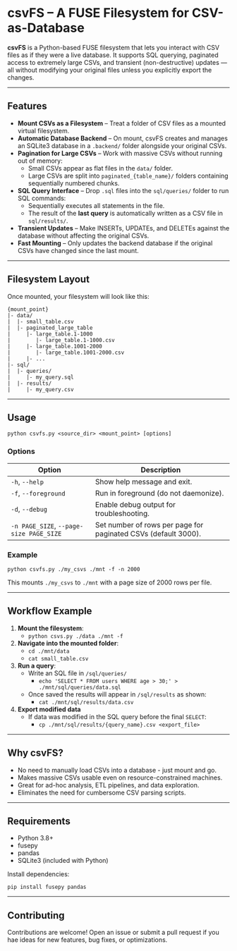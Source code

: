 # csvFS – A FUSE Filesystem for CSV-as-Database  

**csvFS** is a Python-based FUSE filesystem that lets you interact with CSV files as if they were a live database. It supports SQL querying, paginated access to extremely large CSVs, and transient (non-destructive) updates — all without modifying your original files unless you explicitly export the changes.  

---

## Features  

- **Mount CSVs as a Filesystem** – Treat a folder of CSV files as a mounted virtual filesystem.  
- **Automatic Database Backend** – On mount, csvFS creates and manages an SQLite3 database in a `.backend/` folder alongside your original CSVs.  
- **Pagination for Large CSVs** – Work with massive CSVs without running out of memory:
  - Small CSVs appear as flat files in the `data/` folder.
  - Large CSVs are split into `paginated_{table_name}/` folders containing sequentially numbered chunks.  
- **SQL Query Interface** – Drop `.sql` files into the `sql/queries/` folder to run SQL commands:
  - Sequentially executes all statements in the file.
  - The result of the **last query** is automatically written as a CSV file in `sql/results/`.  
- **Transient Updates** – Make INSERTs, UPDATEs, and DELETEs against the database without affecting the original CSVs.  
- **Fast Mounting** – Only updates the backend database if the original CSVs have changed since the last mount.  

---

## Filesystem Layout  

Once mounted, your filesystem will look like this:  

```
{mount_point}
|- data/
|  |- small_table.csv
|  |- paginated_large_table
|     |- large_table.1-1000
|        |- large_table.1-1000.csv
|     |- large_table.1001-2000
|        |- large_table.1001-2000.csv
|     |- ...
|- sql/
|  |- queries/
|     |- my_query.sql
|  |- results/
|     |- my_query.csv
```

---

## Usage

`python csvfs.py <source_dir> <mount_point> [options]`

### Options

| **Option** | **Description** |
| --- | --- |
| `-h`, `--help` | Show help message and exit. |
| `-f`, `--foreground` | Run in foreground (do not daemonize). |
| `-d`, `--debug` | Enable debug output for troubleshooting. |
| `-n PAGE_SIZE`, `--page-size PAGE_SIZE` | Set number of rows per page for paginated CSVs (default 3000). |

### Example

`python csvfs.py ./my_csvs ./mnt -f -n 2000`

This mounts `./my_csvs` to `./mnt` with a page size of 2000 rows per file.

---

## Workflow Example

1. **Mount the filesystem**:
    - `python csvs.py ./data ./mnt -f`
2. **Navigate into the mounted folder**:
    - `cd ./mnt/data`
    - `cat small_table.csv`
3. **Run a query**:
    - Write an SQL file in `/sql/queries/`
        - `echo 'SELECT * FROM users WHERE age > 30;' > ./mnt/sql/queries/data.sql`
    - Once saved the results will appear in `/sql/results` as shown:
        - `cat ./mnt/sql/results/data.csv`
4. **Export modified data**
    - If data was modified in the SQL query before the final `SELECT`:
        - `cp ./mnt/sql/results/{query_name}.csv <export_file>`

---

## Why csvFS?

- No need to manually load CSVs into a database - just mount and go.
- Makes massive CSVs usable even on resource-constrained machines.
- Great for ad-hoc analysis, ETL pipelines, and data exploration.
- Eliminates the need for cumbersome CSV parsing scripts.

---

## Requirements

- Python 3.8+
- fusepy
- pandas
- SQLite3 (included with Python)

Install dependencies:

`pip install fusepy pandas`

---

## Contributing

Contributions are welcome! Open an issue or submit a pull request if you hae ideas for new features, bug fixes, or optimizations.
